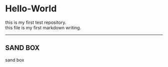 # Hello-World
this is my  first test repository.  
this file is my first markdown writing.
***
## SAND BOX
sand box
